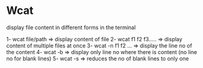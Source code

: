 # Wcat

display file content in different forms in the terminal

1- wcat file/path => display content of file
2- wcat f1 f2 f3..... => display content of multiple files at once
3- wcat -n f1 f2 ... => display the line no of the content
4- wcat -b => display only line no where there is content (no line no for blank lines)
5- wcat -s => reduces the no of blank lines to only one